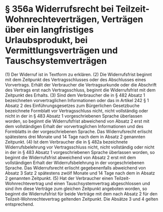 # § 356a Widerrufsrecht bei Teilzeit-Wohnrechteverträgen, Verträgen über ein langfristiges Urlaubsprodukt, bei Vermittlungsverträgen und Tauschsystemverträgen
(1) Der Widerruf ist in Textform zu erklären.
(2) Die Widerrufsfrist beginnt mit dem Zeitpunkt des Vertragsschlusses oder des Abschlusses eines Vorvertrags. Erhält der Verbraucher die Vertragsurkunde oder die Abschrift des Vertrags erst nach Vertragsschluss, beginnt die Widerrufsfrist mit dem Zeitpunkt des Erhalts.
(3) Sind dem Verbraucher die in § 482 Absatz 1 bezeichneten vorvertraglichen Informationen oder das in Artikel 242 § 1 Absatz 2 des Einführungsgesetzes zum Bürgerlichen Gesetzbuche bezeichnete Formblatt vor Vertragsschluss nicht, nicht vollständig oder nicht in der in § 483 Absatz 1 vorgeschriebenen Sprache überlassen worden, so beginnt die Widerrufsfrist abweichend von Absatz 2 erst mit dem vollständigen Erhalt der vorvertraglichen Informationen und des Formblatts in der vorgeschriebenen Sprache. Das Widerrufsrecht erlischt spätestens drei Monate und 14 Tage nach dem in Absatz 2 genannten Zeitpunkt.
(4) Ist dem Verbraucher die in § 482a bezeichnete Widerrufsbelehrung vor Vertragsschluss nicht, nicht vollständig oder nicht in der in § 483 Absatz 1 vorgeschriebenen Sprache überlassen worden, so beginnt die Widerrufsfrist abweichend von Absatz 2 erst mit dem vollständigen Erhalt der Widerrufsbelehrung in der vorgeschriebenen Sprache. Das Widerrufsrecht erlischt gegebenenfalls abweichend von Absatz 3 Satz 2 spätestens zwölf Monate und 14 Tage nach dem in Absatz 2 genannten Zeitpunkt.
(5) Hat der Verbraucher einen Teilzeit-Wohnrechtevertrag und einen Tauschsystemvertrag abgeschlossen und sind ihm diese Verträge zum gleichen Zeitpunkt angeboten worden, so beginnt die Widerrufsfrist für beide Verträge mit dem nach Absatz 2 für den Teilzeit-Wohnrechtevertrag geltenden Zeitpunkt. Die Absätze 3 und 4 gelten entsprechend.